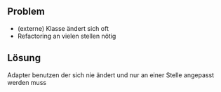## Problem
- (externe) Klasse ändert sich oft
- Refactoring an vielen stellen nötig

## Lösung
Adapter benutzen der sich nie ändert und nur an einer Stelle angepasst werden muss
